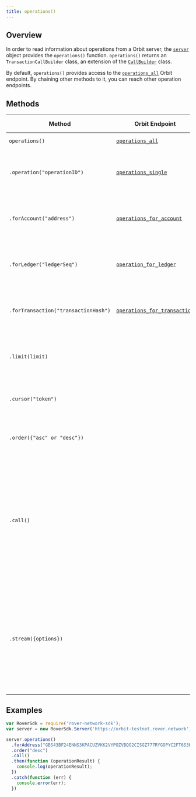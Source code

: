 ```yaml
---
title: operations()
---
```


## Overview

In order to read information about operations from a Orbit  server, the [`server`](./server.md) object provides the `operations()` function. `operations()` returns an `TransactionCallBuilder` class, an extension of the [`CallBuilder`](./call_builder.md) class.

By default, `operations()` provides access to the [`operations_all`](http://www.rover.network/developers/orbit/reference/endpoints/operations-all.html) Orbit  endpoint.  By chaining other methods to it, you can reach other operation endpoints.

## Methods

| Method | Orbit  Endpoint | Param Type | Description |
| --- | --- | --- | --- |
| `operations()` | [`operations_all`](http://www.rover.network/developers/orbit/reference/endpoints/operations-all.html) | | Access all operations. |
| `.operation("operationID")` | [`operations_single`](http://www.rover.network/developers/orbit/reference/endpoints/operations-single.html) | `string` | Pass in the ID of a particular operation to access its details. |
| `.forAccount("address")` | [`operations_for_account`](http://www.rover.network/developers/orbit/reference/endpoints/operations-all.html) | `string` | Pass in the address of a particular account to access its operations.|
| `.forLedger("ledgerSeq")` | [`operation_for_ledger`](http://www.rover.network/developers/orbit/reference/endpoints/operations-for-ledger.html) | `string` | Pass in the sequence of a particular ledger to access its operations. |
| `.forTransaction("transactionHash")` | [`operations_for_transaction`](http://www.rover.network/developers/orbit/reference/endpoints/operations-for-transaction.html) | `string` |  Pass in the hash of a particular transaction to access its operations. |
| `.limit(limit)` | | `integer` | Limits the number of returned resources to the given `limit`.|
| `.cursor("token")` | | `string` | Return only resources after the given paging token. |
| `.order({"asc" or "desc"})` | | `string` |  Order the returned collection in "asc" or "desc" order. |
| `.call()` | | | Triggers a HTTP Request to the Orbit  server based on the builder's current configuration.  Returns a `Promise` that resolves to the server's response.  For more on `Promise`, see [these docs](https://developer.mozilla.org/en-US/docs/Web/JavaScript/Reference/Global_Objects/Promise).|
| `.stream({options})` | | object of [properties](https://developer.mozilla.org/en-US/docs/Web/API/EventSource#Properties) | Creates an `EventSource` that listens for incoming messages from the server.  URL based on builder's current configuration.  For more on `EventSource`, see [these docs](https://developer.mozilla.org/en-US/docs/Web/API/EventSource). |


## Examples

```js
var RoverSdk = require('rover-network-sdk');
var server = new RoverSdk.Server('https://orbit-testnet.rover.network');

server.operations()
  .forAddress("GBS43BF24ENNS3KPACUZVKK2VYPOZVBQO2CISGZ777RYGOPYC2FT6S3K")
  .order("desc")
  .call()
  .then(function (operationResult) {
    console.log(operationResult);
  })
  .catch(function (err) {
    console.error(err);
  })
```
